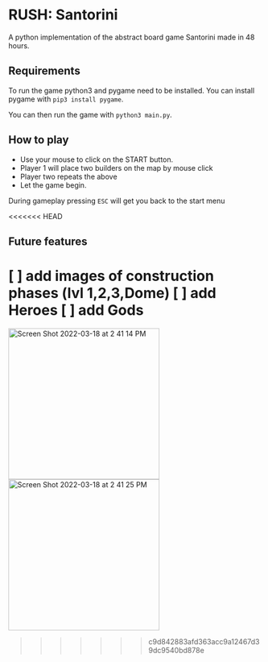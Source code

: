 # RUSH: Santorini
A python implementation of the abstract board game Santorini made in 48 hours.

## Requirements
To run the game python3 and pygame need to be installed. You can install pygame with `pip3 install pygame`.

You can then run the game with `python3 main.py`.

## How to play
- Use your mouse to click on the START button.
- Player 1 will place two builders on the map by mouse click
- Player two repeats the above
- Let the game begin.

During gameplay pressing `ESC` will get you back to the start menu

<<<<<<< HEAD
## Future features

[ ] add images of construction phases (lvl 1,2,3,Dome)
[ ] add Heroes
[ ] add Gods
=======
<img width="300" alt="Screen Shot 2022-03-18 at 2 41 14 PM" src="https://user-images.githubusercontent.com/77061872/159004851-d7501173-3c4d-4c89-929c-0060c3b2feb3.png"> <img width="300" alt="Screen Shot 2022-03-18 at 2 41 25 PM" src="https://user-images.githubusercontent.com/77061872/159004967-359e039a-d441-4e97-a4f1-365af8fd342a.png">

>>>>>>> c9d842883afd363acc9a12467d39dc9540bd878e
